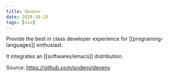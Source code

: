 ```yaml
---
title: devenv
date: 2020-10-26
tags: [nix]
---
```


Provide the best in class developer experience for [[programing-languages]] enthusiast.

It integrates an [[softwares/emacs]] distribution.

Source: https://github.com/podenv/devenv
